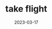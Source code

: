 ---
title: 'take flight'
date: 2023-03-17
uploadDate: 2024-01-30
image: {
    src: "./take_flight_sig.png",
    alt: "lancelin and johannes in bed together in their pajamas on a starry background. lance is riding johan's thigh and has his earwings spread like he's flying and johan is holding him steady at the hips.",
}
thumb: {
    src: "./take_flight_thumb.png",
    alt: "take flight thumbnail"
}
desc: 'the brothers kappel'
tags: ["lancelin kappel", "johannes kappel", "johancelin", "mlm", "incest", "bro-con", "original", "digital"]
medium: 'clip studio paint'
icons: ["fa-dove"]
original: true
gallery: true
Nsfw: true
Dd: true
---